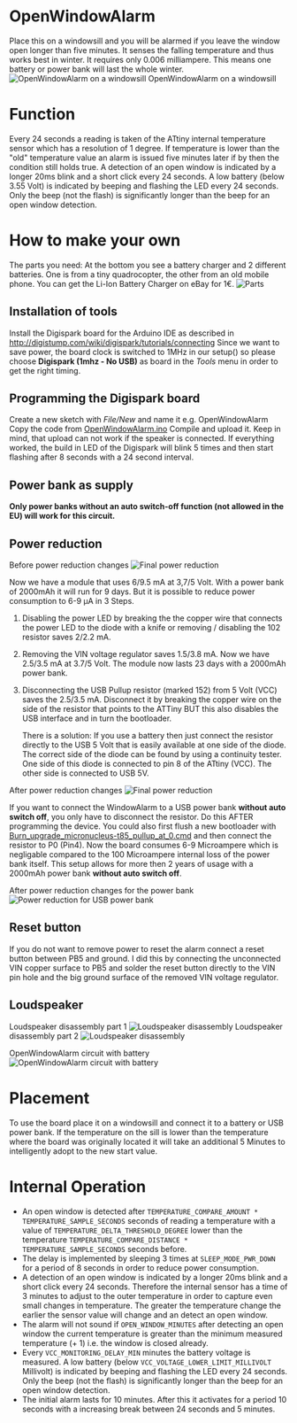 # OpenWindowAlarm
Place this on a windowsill and you will be alarmed if you leave the window open longer than five minutes.
It senses the falling temperature and thus works best in winter. It requires only 0.006 milliampere. This means one battery or power bank will last the whole winter.
![OpenWindowAlarm on a windowsill](https://github.com/ArminJo/Arduino-OpenWindowAlarm/blob/master/pictures/OpenWindowAlarm.jpg)
OpenWindowAlarm on a windowsill

# Function
Every 24 seconds a reading is taken of the ATtiny internal temperature sensor which has a resolution of 1 degree.
If temperature is lower than the "old" temperature value an alarm is issued five minutes later if by then the condition still holds true.
A detection of an open window is indicated by a longer 20ms blink and a short click every 24 seconds.
A low battery (below 3.55 Volt) is indicated by beeping and flashing the LED every 24 seconds. Only the beep (not the flash) is significantly longer than the beep for an open window detection.

# How to make your own
The parts you need: At the bottom you see a battery charger and 2 different batteries. One is from a tiny quadrocopter, the other from an old mobile phone. You can get the Li-Ion Battery Charger on eBay for 1€.
![Parts](https://github.com/ArminJo/Arduino-OpenWindowAlarm/blob/master/pictures/PartsAll.jpg)

## Installation of tools
Install the Digispark board for the Arduino IDE as described in http://digistump.com/wiki/digispark/tutorials/connecting
Since we want to save power, the board clock is switched to 1MHz in our setup() so please choose **Digispark (1mhz - No USB)** 
as board in the *Tools* menu in order to get the right timing.

## Programming the Digispark board
Create a new sketch with *File/New* and name it e.g. OpenWindowAlarm
Copy the code from [OpenWindowAlarm.ino](https://github.com/ArminJo/Arduino-OpenWindowAlarm/blob/master/OpenWindowAlarm.ino)
Compile and upload it. Keep in mind, that upload can not work if the speaker is connected.
If everything worked, the build in LED of the Digispark will blink 5 times and then start flashing after 8 seconds with a 24 second interval.

## Power bank as supply
**Only power banks without an auto switch-off function (not allowed in the EU) will work for this circuit.**

## Power reduction
Before power reduction changes
![Final power reduction](https://github.com/ArminJo/Arduino-OpenWindowAlarm/blob/master/pictures/Digispark.jpg)

Now we have a module that uses 6/9.5 mA at 3,7/5 Volt. With a power bank of 2000mAh it will run for 9 days. But it is possible to reduce power consumption to 6-9 µA in 3 Steps.
1. Disabling the power LED by breaking the the copper wire that connects the power LED to the diode with a knife or removing / disabling the 102 resistor saves 2/2.2 mA.
2. Removing the VIN voltage regulator saves 1.5/3.8 mA.
       Now we have 2.5/3.5 mA at 3.7/5 Volt. The module now lasts 23 days with a 2000mAh power bank.
3. Disconnecting the USB Pullup resistor (marked 152) from 5 Volt (VCC) saves the 2.5/3.5 mA. Disconnect it by breaking the copper wire on the side of the resistor that points to the ATTiny BUT this also disables the USB interface and in turn the bootloader.

   There is a solution: 
   If you use a battery then just connect the resistor directly to the USB 5 Volt that is easily available at one side of the diode. 
   The correct side of the diode can be found by using a continuity tester. One side of this diode is connected to pin 8 of the ATtiny (VCC).
   The other side is connected to USB 5V.
   
After power reduction changes
![Final power reduction](https://github.com/ArminJo/Arduino-OpenWindowAlarm/blob/master/pictures/Final-Version-Detail.jpg)

   If you want to connect the WindowAlarm to a USB power bank **without auto switch off**, you only have to disconnect the resistor. Do this AFTER programming the device.
   You could also first flush a new bootloader with [Burn_upgrade_micronucleus-t85_pullup_at_0.cmd](https://github.com/ArminJo/Arduino-OpenWindowAlarm/blob/master/Burn_upgrade_micronucleus-t85_pullup_at_0.cmd) and then connect the resistor to P0 (Pin4).
   Now the board consumes 6-9 Microampere which is negligable compared to the 100 Microampere internal loss of the power bank itself. This setup allows for more then 2 years of usage with a 2000mAh power bank **without auto switch off**.
   
After power reduction changes for the power bank
![Power reduction for USB power bank](https://github.com/ArminJo/Arduino-OpenWindowAlarm/blob/master/pictures/OpenWindowAlarmPBDetail.jpg)


## Reset button
If you do not want to remove power to reset the alarm connect a reset button between PB5 and ground. 
I did this by connecting the unconnected VIN copper surface to PB5 and solder the reset button directly to the VIN pin hole and the big ground surface of the removed VIN voltage regulator.

## Loudspeaker
Loudspeaker disassembly part 1
![Loudspeaker disassembly](https://github.com/ArminJo/Arduino-OpenWindowAlarm/blob/master/pictures/Loudspeaker1.jpg)
Loudspeaker disassembly part 2
![Loudspeaker disassembly](https://github.com/ArminJo/Arduino-OpenWindowAlarm/blob/master/pictures/Loudspeaker2.jpg)

OpenWindowAlarm circuit with battery
![OpenWindowAlarm circuit with battery](https://github.com/ArminJo/Arduino-OpenWindowAlarm/blob/master/pictures/Final-Version.jpg)

# Placement
To use the board place it on a windowsill and connect it to a battery or USB power bank.
If the temperature on the sill is lower than the temperature where the board was originally located it will take an additional 5 Minutes to intelligently adopt to the new start value.

# Internal Operation
* An open window is detected after `TEMPERATURE_COMPARE_AMOUNT * TEMPERATURE_SAMPLE_SECONDS` seconds of reading a temperature with a value of `TEMPERATURE_DELTA_THRESHOLD_DEGREE` lower than the temperature `TEMPERATURE_COMPARE_DISTANCE * TEMPERATURE_SAMPLE_SECONDS` seconds before.
* The delay is implemented by sleeping 3 times at `SLEEP_MODE_PWR_DOWN` for a period of 8 seconds in order to reduce power consumption.
* A detection of an open window is indicated by a longer 20ms blink and a short click every 24 seconds.
   Therefore the internal sensor has a time of 3 minutes to adjust to the outer temperature in order to capture even small changes in temperature.
   The greater the temperature change the earlier the sensor value will change and an detect an open window.
* The alarm will not sound if `OPEN_WINDOW_MINUTES` after detecting an open window the current temperature is greater than the minimum measured temperature (+ 1) i.e. the window is closed already.
* Every `VCC_MONITORING_DELAY_MIN` minutes the battery voltage is measured. A low battery (below `VCC_VOLTAGE_LOWER_LIMIT_MILLIVOLT` Millivolt) is indicated by beeping and flashing the LED every 24 seconds. Only the beep (not the flash) is significantly longer than the beep for an open window detection.
* The initial alarm lasts for 10 minutes. After this it activates for a period 10 seconds with a increasing break between 24 seconds and 5 minutes. 


